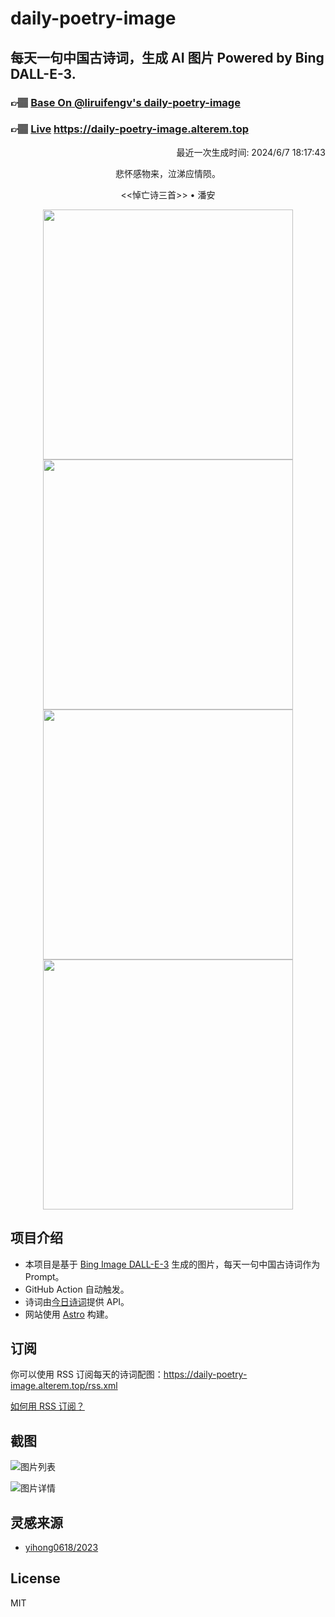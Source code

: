 
# daily-poetry-image

## 每天一句中国古诗词，生成 AI 图片 Powered by Bing DALL-E-3.

### 👉🏽 [Base On @liruifengv's daily-poetry-image](https://github.com/liruifengv/daily-poetry-image)

### 👉🏽 [Live](https://daily-poetry-image.alterem.top/) https://daily-poetry-image.alterem.top

<p align="right">
  最近一次生成时间: 2024/6/7 18:17:43
</p>
<p align="center">
悲怀感物来，泣涕应情陨。
</p>
<p align="center">
<<悼亡诗三首>> • 潘安
</p>
<p align="center">
<img src="https://tse1.mm.bing.net/th/id/OIG3.jFaVQp2lMGMoZzhiXr5Z" height="400" width="400" />
<img src="https://tse1.mm.bing.net/th/id/OIG3.XQiTBRm0Y.KNjw27dUqg" height="400" width="400" />
<img src="https://tse2.mm.bing.net/th/id/OIG3.wjWrKFLJeJABt8BfhrIe" height="400" width="400" />
<img src="https://tse2.mm.bing.net/th/id/OIG3.rA23r2dbki5mjmTEjIz8" height="400" width="400" />
</p>

## 项目介绍

-   本项目是基于 [Bing Image DALL-E-3](https://www.bing.com/images/create) 生成的图片，每天一句中国古诗词作为 Prompt。
-   GitHub Action 自动触发。
-   诗词由[今日诗词](https://www.jinrishici.com/)提供 API。
-   网站使用 [Astro](https://astro.build) 构建。

## 订阅

你可以使用 RSS 订阅每天的诗词配图：https://daily-poetry-image.alterem.top/rss.xml

[如何用 RSS 订阅？](https://zhuanlan.zhihu.com/p/55026716)

## 截图

![图片列表](./screenshots/Snipaste_2023-12-28_21-00-26.png)

![图片详情](./screenshots/Snipaste_2023-12-28_21-00-53.png)

## 灵感来源

-   [yihong0618/2023](https://github.com/yihong0618/2023)

## License

MIT
